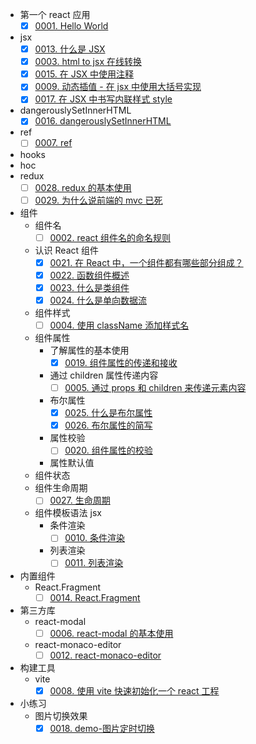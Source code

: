 - 第一个 react 应用
  - [x] [0001. Hello World](https://github.com/Tdahuyou/react/tree/main/0001.%20Hello%20World/README.md) <!-- [locale](./0001.%20Hello%20World/README.md) -->
- jsx
  - [x] [0013. 什么是 JSX](https://github.com/Tdahuyou/react/tree/main/0013.%20%E4%BB%80%E4%B9%88%E6%98%AF%20JSX/README.md) <!-- [locale](./0013.%20%E4%BB%80%E4%B9%88%E6%98%AF%20JSX/README.md) -->
  - [x] [0003. html to jsx 在线转换](https://github.com/Tdahuyou/react/tree/main/0003.%20html%20to%20jsx%20%E5%9C%A8%E7%BA%BF%E8%BD%AC%E6%8D%A2/README.md) <!-- [locale](./0003.%20html%20to%20jsx%20%E5%9C%A8%E7%BA%BF%E8%BD%AC%E6%8D%A2/README.md) -->
  - [x] [0015. 在 JSX 中使用注释](https://github.com/Tdahuyou/react/tree/main/0015.%20%E5%9C%A8%20JSX%20%E4%B8%AD%E4%BD%BF%E7%94%A8%E6%B3%A8%E9%87%8A/README.md) <!-- [locale](./0015.%20%E5%9C%A8%20JSX%20%E4%B8%AD%E4%BD%BF%E7%94%A8%E6%B3%A8%E9%87%8A/README.md) -->
  - [x] [0009. 动态插值 - 在 jsx 中使用大括号实现](https://github.com/Tdahuyou/react/tree/main/0009.%20%E5%8A%A8%E6%80%81%E6%8F%92%E5%80%BC%20-%20%E5%9C%A8%20jsx%20%E4%B8%AD%E4%BD%BF%E7%94%A8%E5%A4%A7%E6%8B%AC%E5%8F%B7%E5%AE%9E%E7%8E%B0/README.md) <!-- [locale](./0009.%20%E5%8A%A8%E6%80%81%E6%8F%92%E5%80%BC%20-%20%E5%9C%A8%20jsx%20%E4%B8%AD%E4%BD%BF%E7%94%A8%E5%A4%A7%E6%8B%AC%E5%8F%B7%E5%AE%9E%E7%8E%B0/README.md) -->
  - [x] [0017. 在 JSX 中书写内联样式 style](https://github.com/Tdahuyou/react/tree/main/0017.%20%E5%9C%A8%20JSX%20%E4%B8%AD%E4%B9%A6%E5%86%99%E5%86%85%E8%81%94%E6%A0%B7%E5%BC%8F%20style/README.md) <!-- [locale](./0017.%20%E5%9C%A8%20JSX%20%E4%B8%AD%E4%B9%A6%E5%86%99%E5%86%85%E8%81%94%E6%A0%B7%E5%BC%8F%20style/README.md) -->
- dangerouslySetInnerHTML
  - [x] [0016. dangerouslySetInnerHTML](https://github.com/Tdahuyou/react/tree/main/0016.%20dangerouslySetInnerHTML/README.md) <!-- [locale](./0016.%20dangerouslySetInnerHTML/README.md) -->
- ref
  - [ ] [0007. ref](https://github.com/Tdahuyou/react/tree/main/0007.%20ref/README.md) <!-- [locale](./0007.%20ref/README.md) -->
- hooks
- hoc
- redux
  - [ ] [0028. redux 的基本使用](https://github.com/Tdahuyou/react/tree/main/0028.%20redux%20%E7%9A%84%E5%9F%BA%E6%9C%AC%E4%BD%BF%E7%94%A8/README.md) <!-- [locale](./0028.%20redux%20%E7%9A%84%E5%9F%BA%E6%9C%AC%E4%BD%BF%E7%94%A8/README.md) -->
  - [ ] [0029. 为什么说前端的 mvc 已死](https://github.com/Tdahuyou/react/tree/main/0029.%20%E4%B8%BA%E4%BB%80%E4%B9%88%E8%AF%B4%E5%89%8D%E7%AB%AF%E7%9A%84%20mvc%20%E5%B7%B2%E6%AD%BB/README.md) <!-- [locale](./0029.%20%E4%B8%BA%E4%BB%80%E4%B9%88%E8%AF%B4%E5%89%8D%E7%AB%AF%E7%9A%84%20mvc%20%E5%B7%B2%E6%AD%BB/README.md) -->
- 组件
  - 组件名
    - [ ] [0002. react 组件名的命名规则](https://github.com/Tdahuyou/react/tree/main/0002.%20react%20%E7%BB%84%E4%BB%B6%E5%90%8D%E7%9A%84%E5%91%BD%E5%90%8D%E8%A7%84%E5%88%99/README.md) <!-- [locale](./0002.%20react%20%E7%BB%84%E4%BB%B6%E5%90%8D%E7%9A%84%E5%91%BD%E5%90%8D%E8%A7%84%E5%88%99/README.md) -->
  - 认识 React 组件
    - [x] [0021. 在 React 中，一个组件都有哪些部分组成？](https://github.com/Tdahuyou/react/tree/main/0021.%20%E5%9C%A8%20React%20%E4%B8%AD%EF%BC%8C%E4%B8%80%E4%B8%AA%E7%BB%84%E4%BB%B6%E9%83%BD%E6%9C%89%E5%93%AA%E4%BA%9B%E9%83%A8%E5%88%86%E7%BB%84%E6%88%90%EF%BC%9F/README.md) <!-- [locale](./0021.%20%E5%9C%A8%20React%20%E4%B8%AD%EF%BC%8C%E4%B8%80%E4%B8%AA%E7%BB%84%E4%BB%B6%E9%83%BD%E6%9C%89%E5%93%AA%E4%BA%9B%E9%83%A8%E5%88%86%E7%BB%84%E6%88%90%EF%BC%9F/README.md) -->
    - [x] [0022. 函数组件概述](https://github.com/Tdahuyou/react/tree/main/0022.%20%E5%87%BD%E6%95%B0%E7%BB%84%E4%BB%B6%E6%A6%82%E8%BF%B0/README.md) <!-- [locale](./0022.%20%E5%87%BD%E6%95%B0%E7%BB%84%E4%BB%B6%E6%A6%82%E8%BF%B0/README.md) -->
    - [x] [0023. 什么是类组件](https://github.com/Tdahuyou/react/tree/main/0023.%20%E4%BB%80%E4%B9%88%E6%98%AF%E7%B1%BB%E7%BB%84%E4%BB%B6/README.md) <!-- [locale](./0023.%20%E4%BB%80%E4%B9%88%E6%98%AF%E7%B1%BB%E7%BB%84%E4%BB%B6/README.md) -->
    - [x] [0024. 什么是单向数据流](https://github.com/Tdahuyou/react/tree/main/0024.%20%E4%BB%80%E4%B9%88%E6%98%AF%E5%8D%95%E5%90%91%E6%95%B0%E6%8D%AE%E6%B5%81/README.md) <!-- [locale](./0024.%20%E4%BB%80%E4%B9%88%E6%98%AF%E5%8D%95%E5%90%91%E6%95%B0%E6%8D%AE%E6%B5%81/README.md) -->
  - 组件样式
    - [ ] [0004. 使用 className 添加样式名](https://github.com/Tdahuyou/react/tree/main/0004.%20%E4%BD%BF%E7%94%A8%20className%20%E6%B7%BB%E5%8A%A0%E6%A0%B7%E5%BC%8F%E5%90%8D/README.md) <!-- [locale](./0004.%20%E4%BD%BF%E7%94%A8%20className%20%E6%B7%BB%E5%8A%A0%E6%A0%B7%E5%BC%8F%E5%90%8D/README.md) -->
  - 组件属性
    - 了解属性的基本使用
      - [x] [0019. 组件属性的传递和接收](https://github.com/Tdahuyou/react/tree/main/0019.%20%E7%BB%84%E4%BB%B6%E5%B1%9E%E6%80%A7%E7%9A%84%E4%BC%A0%E9%80%92%E5%92%8C%E6%8E%A5%E6%94%B6/README.md) <!-- [locale](./0019.%20%E7%BB%84%E4%BB%B6%E5%B1%9E%E6%80%A7%E7%9A%84%E4%BC%A0%E9%80%92%E5%92%8C%E6%8E%A5%E6%94%B6/README.md) -->
    - 通过 children 属性传递内容
      - [ ] [0005. 通过 props 和 children 来传递元素内容](https://github.com/Tdahuyou/react/tree/main/0005.%20%E9%80%9A%E8%BF%87%20props%20%E5%92%8C%20children%20%E6%9D%A5%E4%BC%A0%E9%80%92%E5%85%83%E7%B4%A0%E5%86%85%E5%AE%B9/README.md) <!-- [locale](./0005.%20%E9%80%9A%E8%BF%87%20props%20%E5%92%8C%20children%20%E6%9D%A5%E4%BC%A0%E9%80%92%E5%85%83%E7%B4%A0%E5%86%85%E5%AE%B9/README.md) -->
    - 布尔属性
      - [x] [0025. 什么是布尔属性](https://github.com/Tdahuyou/react/tree/main/0025.%20%E4%BB%80%E4%B9%88%E6%98%AF%E5%B8%83%E5%B0%94%E5%B1%9E%E6%80%A7/README.md) <!-- [locale](./0025.%20%E4%BB%80%E4%B9%88%E6%98%AF%E5%B8%83%E5%B0%94%E5%B1%9E%E6%80%A7/README.md) -->
      - [x] [0026. 布尔属性的简写](https://github.com/Tdahuyou/react/tree/main/0026.%20%E5%B8%83%E5%B0%94%E5%B1%9E%E6%80%A7%E7%9A%84%E7%AE%80%E5%86%99/README.md) <!-- [locale](./0026.%20%E5%B8%83%E5%B0%94%E5%B1%9E%E6%80%A7%E7%9A%84%E7%AE%80%E5%86%99/README.md) -->
    - 属性校验
      - [ ] [0020. 组件属性的校验](https://github.com/Tdahuyou/react/tree/main/0020.%20%E7%BB%84%E4%BB%B6%E5%B1%9E%E6%80%A7%E7%9A%84%E6%A0%A1%E9%AA%8C/README.md) <!-- [locale](./0020.%20%E7%BB%84%E4%BB%B6%E5%B1%9E%E6%80%A7%E7%9A%84%E6%A0%A1%E9%AA%8C/README.md) -->
    - 属性默认值
  - 组件状态
  - 组件生命周期
    - [ ] [0027. 生命周期](https://github.com/Tdahuyou/react/tree/main/0027.%20%E7%94%9F%E5%91%BD%E5%91%A8%E6%9C%9F/README.md) <!-- [locale](./0027.%20%E7%94%9F%E5%91%BD%E5%91%A8%E6%9C%9F/README.md) -->
  - 组件模板语法 jsx
    - 条件渲染
      - [ ] [0010. 条件渲染](https://github.com/Tdahuyou/react/tree/main/0010.%20%E6%9D%A1%E4%BB%B6%E6%B8%B2%E6%9F%93/README.md) <!-- [locale](./0010.%20%E6%9D%A1%E4%BB%B6%E6%B8%B2%E6%9F%93/README.md) -->
    - 列表渲染
      - [ ] [0011. 列表渲染](https://github.com/Tdahuyou/react/tree/main/0011.%20%E5%88%97%E8%A1%A8%E6%B8%B2%E6%9F%93/README.md) <!-- [locale](./0011.%20%E5%88%97%E8%A1%A8%E6%B8%B2%E6%9F%93/README.md) -->
- 内置组件
  - React.Fragment
    - [ ] [0014. React.Fragment](https://github.com/Tdahuyou/react/tree/main/0014.%20React.Fragment/README.md) <!-- [locale](./0014.%20React.Fragment/README.md) -->
- 第三方库
  - react-modal
    - [ ] [0006. react-modal 的基本使用](https://github.com/Tdahuyou/react/tree/main/0006.%20react-modal%20%E7%9A%84%E5%9F%BA%E6%9C%AC%E4%BD%BF%E7%94%A8/README.md) <!-- [locale](./0006.%20react-modal%20%E7%9A%84%E5%9F%BA%E6%9C%AC%E4%BD%BF%E7%94%A8/README.md) -->
  - react-monaco-editor
    - [ ] [0012. react-monaco-editor](https://github.com/Tdahuyou/react/tree/main/0012.%20react-monaco-editor/README.md) <!-- [locale](./0012.%20react-monaco-editor/README.md) -->
- 构建工具
  - vite
    - [x] [0008. 使用 vite 快速初始化一个 react 工程](https://github.com/Tdahuyou/react/tree/main/0008.%20%E4%BD%BF%E7%94%A8%20vite%20%E5%BF%AB%E9%80%9F%E5%88%9D%E5%A7%8B%E5%8C%96%E4%B8%80%E4%B8%AA%20react%20%E5%B7%A5%E7%A8%8B/README.md) <!-- [locale](./0008.%20%E4%BD%BF%E7%94%A8%20vite%20%E5%BF%AB%E9%80%9F%E5%88%9D%E5%A7%8B%E5%8C%96%E4%B8%80%E4%B8%AA%20react%20%E5%B7%A5%E7%A8%8B/README.md) -->
- 小练习
  - 图片切换效果
    - [x] [0018. demo-图片定时切换](https://github.com/Tdahuyou/react/tree/main/0018.%20demo-%E5%9B%BE%E7%89%87%E5%AE%9A%E6%97%B6%E5%88%87%E6%8D%A2/README.md) <!-- [locale](./0018.%20demo-%E5%9B%BE%E7%89%87%E5%AE%9A%E6%97%B6%E5%88%87%E6%8D%A2/README.md) -->